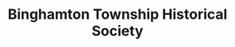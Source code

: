 ---
layout: repo
title: "Binghamton Township Historical Society"
id: 19238
permalink: repos/19238/
---